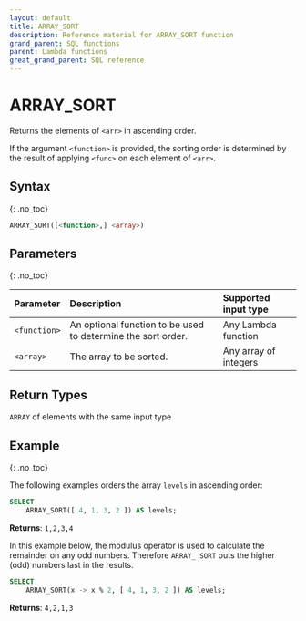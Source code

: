 ```yaml
---
layout: default
title: ARRAY_SORT
description: Reference material for ARRAY_SORT function
grand_parent: SQL functions
parent: Lambda functions
great_grand_parent: SQL reference
---
```


# ARRAY\_SORT

Returns the elements of `<arr>` in ascending order.

If the argument `<function>` is provided, the sorting order is determined by the result of applying `<func>` on each element of `<arr>`.

## Syntax
{: .no_toc}

```sql
ARRAY_SORT([<function>,] <array>)
```
## Parameters
{: .no_toc} 

| Parameter | Description                                                  | Supported input type | 
| :--------- | :------------------------------------------------------------ |:------|
| `<function>`  | An optional function to be used to determine the sort order. | Any Lambda function | 
| `<array>`   | The array to be sorted.                                      | Any array of integers | 

## Return Types 
`ARRAY` of elements with the same input type 


## Example
{: .no_toc}

The following examples orders the array `levels` in ascending order:  

```sql
SELECT
	ARRAY_SORT([ 4, 1, 3, 2 ]) AS levels;
```

**Returns**: `1,2,3,4`

In this example below, the modulus operator is used to calculate the remainder on any odd numbers. Therefore `ARRAY_ SORT` puts the higher (odd) numbers last in the results.

```sql
SELECT
	ARRAY_SORT(x -> x % 2, [ 4, 1, 3, 2 ]) AS levels;
```

**Returns**: `4,2,1,3`
